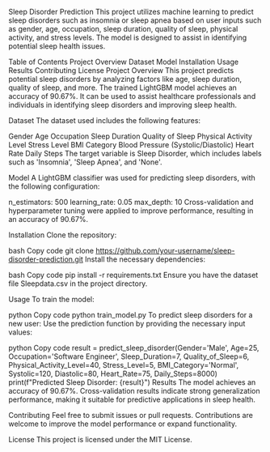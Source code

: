 Sleep Disorder Prediction
This project utilizes machine learning to predict sleep disorders such as insomnia or sleep apnea based on user inputs such as gender, age, occupation, sleep duration, quality of sleep, physical activity, and stress levels. The model is designed to assist in identifying potential sleep health issues.

Table of Contents
Project Overview
Dataset
Model
Installation
Usage
Results
Contributing
License
Project Overview
This project predicts potential sleep disorders by analyzing factors like age, sleep duration, quality of sleep, and more. The trained LightGBM model achieves an accuracy of 90.67%. It can be used to assist healthcare professionals and individuals in identifying sleep disorders and improving sleep health.

Dataset
The dataset used includes the following features:

Gender
Age
Occupation
Sleep Duration
Quality of Sleep
Physical Activity Level
Stress Level
BMI Category
Blood Pressure (Systolic/Diastolic)
Heart Rate
Daily Steps
The target variable is Sleep Disorder, which includes labels such as 'Insomnia', 'Sleep Apnea', and 'None'.

Model
A LightGBM classifier was used for predicting sleep disorders, with the following configuration:

n_estimators: 500
learning_rate: 0.05
max_depth: 10
Cross-validation and hyperparameter tuning were applied to improve performance, resulting in an accuracy of 90.67%.

Installation
Clone the repository:

bash
Copy code
git clone https://github.com/your-username/sleep-disorder-prediction.git
Install the necessary dependencies:

bash
Copy code
pip install -r requirements.txt
Ensure you have the dataset file Sleepdata.csv in the project directory.

Usage
To train the model:

python
Copy code
python train_model.py
To predict sleep disorders for a new user: Use the prediction function by providing the necessary input values:

python
Copy code
result = predict_sleep_disorder(Gender='Male', Age=25, Occupation='Software Engineer', 
                                Sleep_Duration=7, Quality_of_Sleep=6, Physical_Activity_Level=40, 
                                Stress_Level=5, BMI_Category='Normal', 
                                Systolic=120, Diastolic=80, Heart_Rate=75, Daily_Steps=8000)
print(f"Predicted Sleep Disorder: {result}")
Results
The model achieves an accuracy of 90.67%. Cross-validation results indicate strong generalization performance, making it suitable for predictive applications in sleep health.

Contributing
Feel free to submit issues or pull requests. Contributions are welcome to improve the model performance or expand functionality.

License
This project is licensed under the MIT License.



